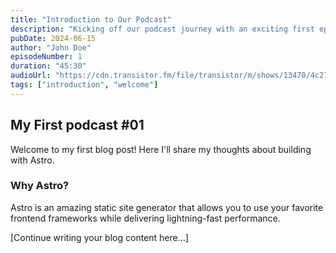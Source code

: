 ```yaml
---
title: "Introduction to Our Podcast"
description: "Kicking off our podcast journey with an exciting first episode"
pubDate: 2024-06-15
author: "John Doe"
episodeNumber: 1
duration: "45:30"
audioUrl: "https://cdn.transistor.fm/file/transistor/m/shows/13470/4c277121bc86c15fad9178d34c36f928.mp3"
tags: ["introduction", "welcome"]
---
```


## My First podcast  #01

Welcome to my first blog post! Here I'll share my thoughts about building with Astro.

### Why Astro?

Astro is an amazing static site generator that allows you to use your favorite frontend frameworks while delivering lightning-fast performance.

[Continue writing your blog content here...]